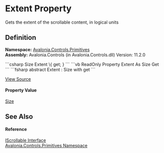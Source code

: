 # Extent Property


Gets the extent of the scrollable content, in logical units



## Definition
**Namespace:** <a href="N_Avalonia_Controls_Primitives">Avalonia.Controls.Primitives</a>  
**Assembly:** Avalonia.Controls (in Avalonia.Controls.dll) Version: 11.2.0

<Tabs groupId="api-code-preview">
<TabItem value="csharp" label="C#">
```csharp
Size Extent \{ get; }
```
</TabItem>
<TabItem value="vb" label="VB">
```vb
ReadOnly Property Extent As Size
	Get
```
</TabItem>
<TabItem value="fsharp" label="F#">
```fsharp
abstract Extent : Size with get
```
</TabItem>
</Tabs>



<a href="https://github.com/AvaloniaUI/Avalonia/tree/master/src/Avalonia.Controls/IScrollable.cs" title="View the source code">View Source</a>



#### Property Value
<a href="T_Avalonia_Size">Size</a>

## See Also


#### Reference
<a href="T_Avalonia_Controls_Primitives_IScrollable">IScrollable Interface</a>  
<a href="N_Avalonia_Controls_Primitives">Avalonia.Controls.Primitives Namespace</a>  
